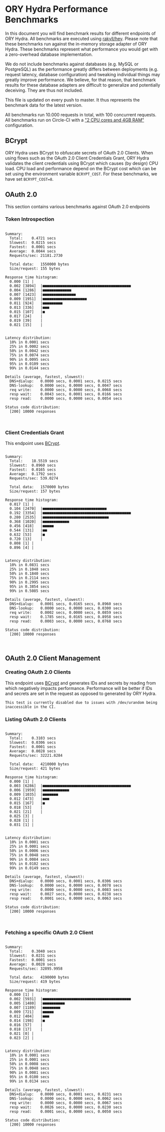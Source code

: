 # ORY Hydra Performance Benchmarks

In this document you will find benchmark results for different endpoints of ORY Hydra. All benchmarks are executed
using [rakyll/hey](https://github.com/rakyll/hey). Please note that these benchmarks run against the in-memory storage
adapter of ORY Hydra. These benchmarks represent what performance you would get with a zero-overhead database implementation.

We do not include benchmarks against databases (e.g. MySQL or PostgreSQL) as the performance greatly differs between
deployments (e.g. request latency, database configuration) and tweaking individual things may greatly improve performance.
We believe, for that reason, that benchmark results for these database adapters are difficult to generalize and potentially
deceiving. They are thus not included.

This file is updated on every push to master. It thus represents the benchmark data for the latest version.

All benchmarks run 10.000 requests in total, with 100 concurrent requests. All benchmarks run on Circle-CI with a
["2 CPU cores and 4GB RAM"](https://support.circleci.com/hc/en-us/articles/360000489307-Why-do-my-tests-take-longer-to-run-on-CircleCI-than-locally-)
configuration.

## BCrypt

ORY Hydra uses BCrypt to obfuscate secrets of OAuth 2.0 Clients. When using flows such as the OAuth 2.0 Client Credentials
Grant, ORY Hydra validates the client credentials using BCrypt which causes (by design) CPU load. CPU load and performance
depend on the BCrypt cost which can be set using the environment variable `BCRYPT_COST`. For these benchmarks,
we have set `BCRYPT_COST=8`.

## OAuth 2.0

This section contains various benchmarks against OAuth 2.0 endpoints

### Token Introspection

```

Summary:
  Total:	0.4721 secs
  Slowest:	0.0215 secs
  Fastest:	0.0001 secs
  Average:	0.0044 secs
  Requests/sec:	21181.2730
  
  Total data:	1550000 bytes
  Size/request:	155 bytes

Response time histogram:
  0.000 [1]	|
  0.002 [3894]	|■■■■■■■■■■■■■■■■■■■■■■■■■■■■■■■■■■■■■■■■
  0.004 [1286]	|■■■■■■■■■■■■■
  0.007 [1423]	|■■■■■■■■■■■■■■■
  0.009 [1951]	|■■■■■■■■■■■■■■■■■■■■
  0.011 [924]	|■■■■■■■■■
  0.013 [336]	|■■■
  0.015 [107]	|■
  0.017 [24]	|
  0.019 [39]	|
  0.021 [15]	|


Latency distribution:
  10% in 0.0001 secs
  25% in 0.0002 secs
  50% in 0.0042 secs
  75% in 0.0074 secs
  90% in 0.0095 secs
  95% in 0.0109 secs
  99% in 0.0144 secs

Details (average, fastest, slowest):
  DNS+dialup:	0.0000 secs, 0.0001 secs, 0.0215 secs
  DNS-lookup:	0.0000 secs, 0.0000 secs, 0.0047 secs
  req write:	0.0000 secs, 0.0000 secs, 0.0068 secs
  resp wait:	0.0043 secs, 0.0001 secs, 0.0166 secs
  resp read:	0.0000 secs, 0.0000 secs, 0.0054 secs

Status code distribution:
  [200]	10000 responses



```

### Client Credentials Grant

This endpoint uses [BCrypt](#bcrypt).

```

Summary:
  Total:	18.5519 secs
  Slowest:	0.8960 secs
  Fastest:	0.0165 secs
  Average:	0.1792 secs
  Requests/sec:	539.0274
  
  Total data:	1570000 bytes
  Size/request:	157 bytes

Response time histogram:
  0.017 [1]	|
  0.104 [2470]	|■■■■■■■■■■■■■■■■■■■■■■■■■■■■■
  0.192 [3354]	|■■■■■■■■■■■■■■■■■■■■■■■■■■■■■■■■■■■■■■■■
  0.280 [2535]	|■■■■■■■■■■■■■■■■■■■■■■■■■■■■■■
  0.368 [1020]	|■■■■■■■■■■■■
  0.456 [418]	|■■■■■
  0.544 [131]	|■■
  0.632 [53]	|■
  0.720 [13]	|
  0.808 [1]	|
  0.896 [4]	|


Latency distribution:
  10% in 0.0831 secs
  25% in 0.1048 secs
  50% in 0.1840 secs
  75% in 0.2114 secs
  90% in 0.2995 secs
  95% in 0.3854 secs
  99% in 0.5085 secs

Details (average, fastest, slowest):
  DNS+dialup:	0.0001 secs, 0.0165 secs, 0.8960 secs
  DNS-lookup:	0.0000 secs, 0.0000 secs, 0.0300 secs
  req write:	0.0002 secs, 0.0000 secs, 0.0859 secs
  resp wait:	0.1785 secs, 0.0165 secs, 0.8958 secs
  resp read:	0.0003 secs, 0.0000 secs, 0.0768 secs

Status code distribution:
  [200]	10000 responses



```

## OAuth 2.0 Client Management

### Creating OAuth 2.0 Clients

This endpoint uses [BCrypt](#bcrypt) and generates IDs and secrets by reading from  which negatively impacts
performance. Performance will be better if IDs and secrets are set in the request as opposed to generated by ORY Hydra.

```
This test is currently disabled due to issues with /dev/urandom being inaccessible in the CI.
```

### Listing OAuth 2.0 Clients

```

Summary:
  Total:	0.3103 secs
  Slowest:	0.0306 secs
  Fastest:	0.0001 secs
  Average:	0.0028 secs
  Requests/sec:	32221.8284
  
  Total data:	4210000 bytes
  Size/request:	421 bytes

Response time histogram:
  0.000 [1]	|
  0.003 [6286]	|■■■■■■■■■■■■■■■■■■■■■■■■■■■■■■■■■■■■■■■■
  0.006 [1959]	|■■■■■■■■■■■■
  0.009 [1035]	|■■■■■■■
  0.012 [473]	|■■■
  0.015 [167]	|■
  0.018 [53]	|
  0.021 [21]	|
  0.025 [3]	|
  0.028 [1]	|
  0.031 [1]	|


Latency distribution:
  10% in 0.0001 secs
  25% in 0.0001 secs
  50% in 0.0006 secs
  75% in 0.0048 secs
  90% in 0.0084 secs
  95% in 0.0102 secs
  99% in 0.0149 secs

Details (average, fastest, slowest):
  DNS+dialup:	0.0000 secs, 0.0001 secs, 0.0306 secs
  DNS-lookup:	0.0000 secs, 0.0000 secs, 0.0078 secs
  req write:	0.0000 secs, 0.0000 secs, 0.0083 secs
  resp wait:	0.0027 secs, 0.0000 secs, 0.0238 secs
  resp read:	0.0001 secs, 0.0000 secs, 0.0063 secs

Status code distribution:
  [200]	10000 responses



```

### Fetching a specific OAuth 2.0 Client

```

Summary:
  Total:	0.3040 secs
  Slowest:	0.0231 secs
  Fastest:	0.0001 secs
  Average:	0.0028 secs
  Requests/sec:	32895.9958
  
  Total data:	4190000 bytes
  Size/request:	419 bytes

Response time histogram:
  0.000 [1]	|
  0.002 [5931]	|■■■■■■■■■■■■■■■■■■■■■■■■■■■■■■■■■■■■■■■■
  0.005 [1480]	|■■■■■■■■■■
  0.007 [1189]	|■■■■■■■■
  0.009 [721]	|■■■■■
  0.012 [404]	|■■■
  0.014 [198]	|■
  0.016 [57]	|
  0.018 [17]	|
  0.021 [0]	|
  0.023 [2]	|


Latency distribution:
  10% in 0.0001 secs
  25% in 0.0001 secs
  50% in 0.0008 secs
  75% in 0.0048 secs
  90% in 0.0081 secs
  95% in 0.0100 secs
  99% in 0.0134 secs

Details (average, fastest, slowest):
  DNS+dialup:	0.0000 secs, 0.0001 secs, 0.0231 secs
  DNS-lookup:	0.0000 secs, 0.0000 secs, 0.0062 secs
  req write:	0.0000 secs, 0.0000 secs, 0.0067 secs
  resp wait:	0.0026 secs, 0.0000 secs, 0.0230 secs
  resp read:	0.0001 secs, 0.0000 secs, 0.0050 secs

Status code distribution:
  [200]	10000 responses



```
